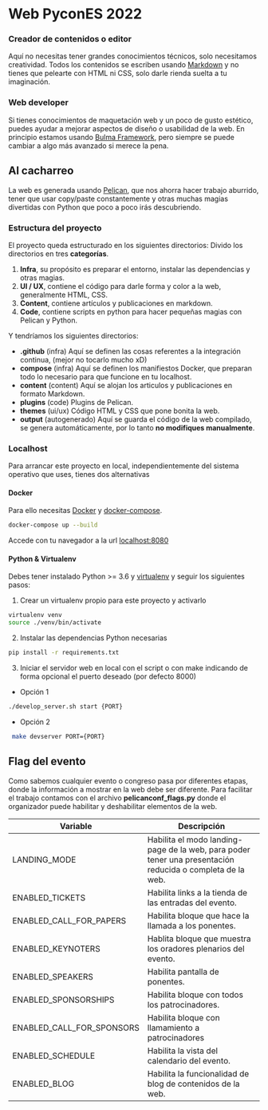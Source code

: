 # Web PyconES 2022


### Creador de contenidos o editor

Aquí no necesitas tener grandes conocimientos técnicos, solo necesitamos creatividad.
Todos los contenidos se escriben usando [Markdown](https://markdown.es/) y no tienes que pelearte con HTML ni CSS, solo darle rienda suelta a tu imaginación.

### Web developer

Si tienes conocimientos de maquetación web y un poco de gusto estético, puedes ayudar a mejorar aspectos de diseño o usabilidad de la web.
En principio estamos usando [Bulma Framework](https://bulma.io/), pero siempre se puede cambiar a algo más avanzado si merece la pena.


## Al cacharreo

La web es generada usando [Pelican](https://blog.getpelican.com/), que nos ahorra hacer trabajo aburrido, tener que usar copy/paste constantemente y otras muchas magias divertidas con Python que poco a poco irás descubriendo.


### Estructura del proyecto

El proyecto queda estructurado en los siguientes directorios:
Divido los directorios en tres **categorías**.

1. **Infra**, su propósito es preparar el entorno, instalar las dependencias y otras magias.
2. **UI / UX**, contiene el código para darle forma y color a la web, generalmente HTML, CSS.
3. **Content**, contiene artículos y publicaciones en markdown.
4. **Code**, contiene scripts en python para hacer pequeñas magias con Pelican y Python.

Y tendríamos los siguientes directorios:

- **.github** (infra) Aquí se definen las cosas referentes a la integración continua, (mejor no tocarlo mucho xD)
- **compose** (infra) Aquí se definen los manifiestos Docker, que preparan todo lo necesario para que funcione en tu localhost.
- **content** (content) Aquí se alojan los articulos y publicaciones en formato Markdown.
- **plugins** (code) Plugins de Pelican.
- **themes** (ui/ux) Código HTML y CSS que pone bonita la web.
- **output** (autogenerado) Aquí se guarda el código de la web compilado, se genera automáticamente, por lo tanto **no modifiques manualmente**.


### Localhost

Para arrancar este proyecto en local, independientemente del sistema operativo que uses, tienes dos alternativas


#### Docker

Para ello necesitas [Docker](https://www.docker.com/get-started) y [docker-compose](https://docs.docker.com/compose/install/).

```sh
docker-compose up --build
```

Accede con tu navegador a la url [localhost:8080](http://localhost:8080)

#### Python & Virtualenv

Debes tener instalado Python >= 3.6 y [virtualenv](https://virtualenv.pypa.io/en/latest/) y seguir los siguientes pasos:

1. Crear un virtualenv propio para este proyecto y activarlo

```bash
virtualenv venv
source ./venv/bin/activate
```

2. Instalar las dependencias Python necesarias

```bash
pip install -r requirements.txt
```

3. Iniciar el servidor web en local con el script o con make indicando de forma opcional el puerto deseado (por defecto 8000)

- Opción 1
```bash
./develop_server.sh start {PORT}
```

- Opción 2
```bash
 make devserver PORT={PORT}
```

## Flag del evento

Como sabemos cualquier evento o congreso pasa por diferentes etapas, donde la información a mostrar en la web debe ser diferente.
Para facilitar el trabajo contamos con el archivo **pelicanconf_flags.py** donde el organizador puede habilitar y deshabilitar elementos de la web.


| Variable                  | Descripción                                                  |
| ------------------------- | ------------------------------------------------------------ |
| LANDING_MODE              | Habilita el modo landing-page de la web, para poder tener una presentación reducida o completa de la web. |
| ENABLED_TICKETS           | Habilita links a la tienda de las entradas del evento.       |
| ENABLED_CALL_FOR_PAPERS   | Habilita bloque que hace la llamada a los ponentes.          |
| ENABLED_KEYNOTERS         | Hablita bloque que muestra los oradores plenarios del evento. |
| ENABLED_SPEAKERS          | Habilita pantalla de ponentes.                               |
| ENABLED_SPONSORSHIPS      | Habilita bloque con todos los patrocinadores.                |
| ENABLED_CALL_FOR_SPONSORS | Habilita bloque con llamamiento a patrocinadores             |
| ENABLED_SCHEDULE          | Habilita la vista del calendario del evento.                 |
| ENABLED_BLOG              | Habilita la funcionalidad de blog de contenidos de la web.   |
